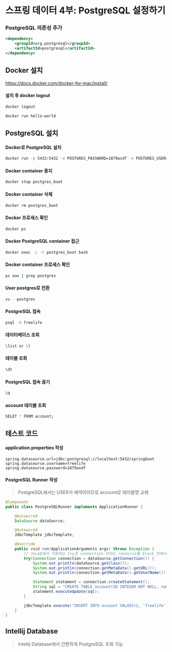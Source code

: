 # 스프링 데이터 4부: PostgreSQL 설정하기
### PostgreSQL 의존성 추가
```xml
<dependency>
    <groupId>org.postgresql</groupId>
    <artifactId>postgresql</artifactId>
</dependency>
```
## Docker 설치
https://docs.docker.com/docker-for-mac/install/
#### 설치 후 docker logout
```bash
docker logout

docker run hello-world
```

## PostgreSQL 설치
#### Docker로 PostgreSQL 설치
```bash
docker run -p 5432:5432 -e POSTGRES_PASSWORD=1879asdf -e POSTGRES_USER=freelife -e POSTGRES_DB=springboot --name postgres_boot -d postgres
```

#### Docker container 중지
```bash
docker stop postgres_boot
```

#### Docker container 삭제
```bash
docker rm postgres_boot
```

#### Docker 프로세스 확인
```bash
docker ps
```

#### Docker PostgreSQL container 접근
```bash
docker exec -i -t postgres_boot bash
```

#### Docker container 프로세스 확인
```bash
ps aux | grep postgres
```

#### User postgres로 전환
```bash
su - postgres
```

#### PostgreSQL 접속
```bash
psql -U freelife  
```

#### 데이터베이스 조회
```bash
\list or \l
```

#### 테이블 조회
```bash
\dt
```

#### PostgreSQL 접속 끊기
```bash
\q
```

#### account 테이블 조회
```bash
SELET * FROM account;
```

## 테스트 코드 
#### application.properties 작성
```
spring.datasource.url=jdbc:postgresql://localhost:5432/springboot
spring.datasource.username=freelife
spring.datasource.password=1879asdf
```

#### PostgreSQL Runner 작성
> PostgreSQL에서는 USER가 예약어이므로 account로 테이블명 교체  
```java
@Component
public class PostgreSQLRunner implements ApplicationRunner {

    @Autowired
    DataSource dataSource;

    @Autowired
    JdbcTemplate jdbcTemplate;

    @Override
    public void run(ApplicationArguments args) throws Exception {
        // Java8에서 지원하는 try문 connection 이라는 resource를 block 안에서 사용하고 무슨 문제가 생기든 정리를 해줌
        try(Connection connection = dataSource.getConnection()) {
            System.out.println(dataSource.getClass());
            System.out.println(connection.getMetaData().getURL());
            System.out.println(connection.getMetaData().getUserName());

            Statement statement = connection.createStatement();
            String sql = "CREATE TABLE account(ID INTEGER NOT NULL, name VARCHAR(255), PRIMARY KEY (id))";
            statement.executeUpdate(sql);
        }

        jdbcTemplate.execute("INSERT INTO account VALUES(1, 'freelife')");
    }
}
```

## Intellij Database
> Intellij Database에서 간편하게 PostgreSQL 조회 가능  
